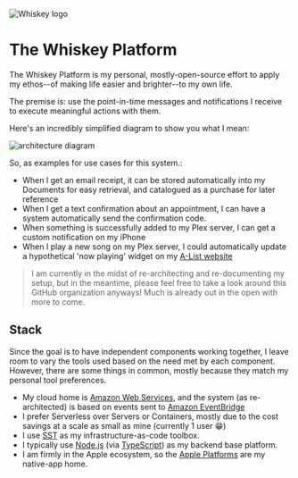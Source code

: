 ![Whiskey logo](https://images.ctfassets.net/zh68lrw89i3n/4t5mMRScXQuGf7EnnqNkwu/e19a6d0c943225c1ec1c13059a754515/Original_Logo.png)

# The Whiskey Platform

The Whiskey Platform is my personal, mostly-open-source effort to apply my ethos--of making life easier and brighter--to my own life.

The premise is: use the point-in-time messages and notifications I receive to execute meaningful actions with them.

Here's an incredibly simplified diagram to show you what I mean:

![architecture diagram](https://images.ctfassets.net/zh68lrw89i3n/6NNqOu1wDlxoBzcqgxlDVm/9d388b8de048a402da1cda5917820869/Whiskey_diagram_export_Aug_28_2024.png)

So, as examples for use cases for this system.:
- When I get an email receipt, it can be stored automatically into my Documents for easy retrieval, and catalogued as a purchase for later reference
- When I get a text confirmation about an appointment, I can have a system automatically send the confirmation code.
- When something is successfully added to my Plex server, I can get a custom notification on my iPhone
- When I play a new song on my Plex server, I could automatically update a hypothetical 'now playing' widget on my [A-List website](https://a-list.mattwyskiel.com)

 > I am currently in the midst of re-architecting and re-documenting my setup, but in the meantime, please feel free to take a look around this GitHub organization anyways! Much is already out in the open with more to come.

## Stack
Since the goal is to have independent components working together, I leave room to vary the tools used based on the need met by each component. However, there are some things in common, mostly because they match my personal tool preferences.
- My cloud home is [Amazon Web Services](https://aws.amazon.com/), and the system (as re-architected) is based on events sent to [Amazon EventBridge](https://aws.amazon.com/eventbridge/)
- I prefer Serverless over Servers or Containers, mostly due to the cost savings at a scale as small as mine (currently 1 user :grin:)
- I use [SST](https://sst.dev) as my infrastructure-as-code toolbox.
- I typically use [Node.js](https://nodejs.org/en) (via [TypeScript](https://www.typescriptlang.org/)) as my backend base platform.
- I am firmly in the Apple ecosystem, so the [Apple Platforms](https://developer.apple.com) are my native-app home.


<!--

**Here are some ideas to get you started:**

🙋‍♀️ A short introduction - what is your organization all about?
🌈 Contribution guidelines - how can the community get involved?
👩‍💻 Useful resources - where can the community find your docs? Is there anything else the community should know?
🍿 Fun facts - what does your team eat for breakfast?
🧙 Remember, you can do mighty things with the power of [Markdown](https://docs.github.com/github/writing-on-github/getting-started-with-writing-and-formatting-on-github/basic-writing-and-formatting-syntax)
-->
